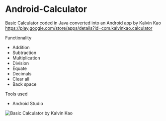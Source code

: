 # Android-Calculator
Basic Calculator coded in Java converted into an Android app by Kalvin Kao
<br>
https://play.google.com/store/apps/details?id=com.kalvinkao.calculator

Functionality
- Addition
- Subtraction
- Multiplication
- Division
- Equate
- Decimals
- Clear all
- Back space

Tools used
- Android Studio

![Basic Calculator by Kalvin Kao](https://i.imgur.com/EZTx16T.png)



